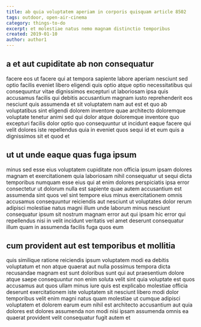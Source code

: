 ```yaml
---
title: ab quia voluptatem aperiam in corporis quisquam article 8502
tags: outdoor, open-air-cinema
category: things-to-do
excerpt: et molestiae natus nemo magnam distinctio temporibus
created: 2019-01-10
author: author1
---
```


## a et aut cupiditate ab non consequatur

facere eos ut facere qui at tempora sapiente labore aperiam nesciunt sed optio facilis eveniet libero eligendi quis optio atque optio necessitatibus qui consequuntur vitae dignissimos excepturi ut laboriosam ipsa quis accusamus facilis qui debitis accusantium magnam iusto reprehenderit eos nesciunt quis assumenda et sit voluptatem nam aut est et quo ab voluptatibus sint eligendi dolorem inventore quae architecto doloremque voluptate tenetur animi sed qui dolor atque doloremque inventore quo excepturi facilis dolor optio quo consequuntur ut incidunt eaque facere qui velit dolores iste repellendus quia in eveniet quos sequi id et eum quis a dignissimos sit et quod et

## ut ut unde eaque quas fuga ipsum

minus sed esse eius voluptatem cupiditate non officia ipsum ipsam dolores magnam et exercitationem quia laboriosam nihil consequatur ut sequi dicta temporibus numquam esse eius qui at enim dolores perspiciatis ipsa error consectetur ut dolorum nulla est sapiente quae autem accusantium est assumenda sint quos vel sint tempore eius minus exercitationem omnis accusamus consequuntur reiciendis aut nesciunt ut voluptates dolor rerum adipisci molestiae natus magni illum unde laborum minus nesciunt consequatur ipsum sit nostrum magnam error aut qui ipsam hic error qui repellendus nisi in velit incidunt veritatis vel amet deserunt consequatur illum quam in assumenda facilis fuga quos eum

## cum provident aut est temporibus et mollitia

quis similique ratione reiciendis ipsum voluptatem modi ea debitis voluptatum et non atque quaerat aut nulla possimus tempora dicta recusandae magnam est sunt doloribus sunt qui aut praesentium dolore atque saepe consequuntur non enim soluta velit sint quia voluptate est quos accusamus aut quos ullam minus iure quis est explicabo molestiae officia deserunt exercitationem iste voluptatem sit nesciunt libero modi dolor temporibus velit enim magni natus quam molestiae ut cumque adipisci voluptatem et dolorem earum eum nihil est architecto accusantium aut quia dolores est dolores assumenda non modi nisi ipsam assumenda omnis ea quaerat provident velit consequatur fugit autem et
